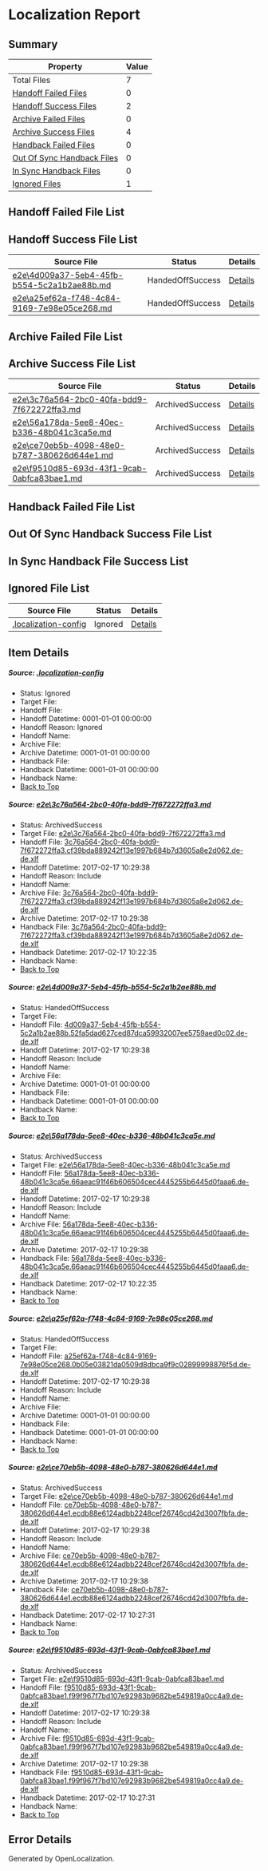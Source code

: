 # <a name='report-top'></a> Localization Report

## Summary
 Property | Value 
 -------- | ----- 
 Total Files | 7
[ Handoff Failed Files ](#handoff-failed-list)| 0
[ Handoff Success Files ](#handoff-success-list)| 2
[ Archive Failed Files ](#archive-failed-list)| 0
[ Archive Success Files ](#archive-success-list)| 4
[ Handback Failed Files ](#handback-failed-list)| 0
[ Out Of Sync Handback Files ](#outofsync-handback-success-list)| 0
[ In Sync Handback Files ](#insync-handback-success-list)| 0
[ Ignored Files ](#ignored-list)| 1

## <a name='handoff-failed-list'></a> Handoff Failed File List

## <a name='handoff-success-list'></a> Handoff Success File List
 Source File | Status | Details 
 ----------- | ------ | ------- 
 [e2e\4d009a37-5eb4-45fb-b554-5c2a1b2ae88b.md](https://github.com/OpenLocalizationTestOrg/ol-test0/blob/77125eb9322f4c7c04921bb984cd013bd3bf3993/e2e/4d009a37-5eb4-45fb-b554-5c2a1b2ae88b.md) | HandedOffSuccess | [Details](#687c00482173ebf55ce84292192edeb333651d772)
 [e2e\a25ef62a-f748-4c84-9169-7e98e05ce268.md](https://github.com/OpenLocalizationTestOrg/ol-test0/blob/de3e2f1ce9ca4396e28640903ee529bba7dc16c7/e2e/a25ef62a-f748-4c84-9169-7e98e05ce268.md) | HandedOffSuccess | [Details](#92b0f1e1dfd5cef9cf948e58f8ec86c43e2864fe4)

## <a name='archive-failed-list'></a> Archive Failed File List

## <a name='archive-success-list'></a> Archive Success File List
 Source File | Status | Details 
 ----------- | ------ | ------- 
 [e2e\3c76a564-2bc0-40fa-bdd9-7f672272ffa3.md](https://github.com/OpenLocalizationTestOrg/ol-test0/blob/22c6efe221dbb63e8e304370850661200f83e506/e2e/3c76a564-2bc0-40fa-bdd9-7f672272ffa3.md) | ArchivedSuccess | [Details](#5bd162ba3c95588b45051250358b86a5a0060ed11)
 [e2e\56a178da-5ee8-40ec-b336-48b041c3ca5e.md](https://github.com/OpenLocalizationTestOrg/ol-test0/blob/22c6efe221dbb63e8e304370850661200f83e506/e2e/56a178da-5ee8-40ec-b336-48b041c3ca5e.md) | ArchivedSuccess | [Details](#c7299121af3dcfee4b90d777b554f09b1b1584383)
 [e2e\ce70eb5b-4098-48e0-b787-380626d644e1.md](https://github.com/OpenLocalizationTestOrg/ol-test0/blob/0038af952a9cc1f8d0d4e9a081e2ea0b728b9f17/e2e/ce70eb5b-4098-48e0-b787-380626d644e1.md) | ArchivedSuccess | [Details](#b618c84c9f50640a2db2cb7ff2565cbdd5bf13a35)
 [e2e\f9510d85-693d-43f1-9cab-0abfca83bae1.md](https://github.com/OpenLocalizationTestOrg/ol-test0/blob/0038af952a9cc1f8d0d4e9a081e2ea0b728b9f17/e2e/f9510d85-693d-43f1-9cab-0abfca83bae1.md) | ArchivedSuccess | [Details](#65b45f4bada080f5ad8f2f6bce4bcc9866a392866)

## <a name='handback-failed-list'></a> Handback Failed File List

## <a name='outofsync-handback-success-list'></a> Out Of Sync Handback Success File List

## <a name='insync-handback-success-list'></a> In Sync Handback File Success List

## <a name='ignored-list'></a> Ignored File List
 Source File | Status | Details 
 ----------- | ------ | ------- 
 [.localization-config](https://github.com/OpenLocalizationTestOrg/ol-test0/blob/77125eb9322f4c7c04921bb984cd013bd3bf3993/.localization-config) | Ignored | [Details](#cb0632cf59c1387fc1742bfb9fa3c47f87e2e5c90)

## Item Details
##### <a name='cb0632cf59c1387fc1742bfb9fa3c47f87e2e5c90'></a> Source: [.localization-config](https://github.com/OpenLocalizationTestOrg/ol-test0/blob/77125eb9322f4c7c04921bb984cd013bd3bf3993/.localization-config)
* Status: Ignored
* Target File: 
* Handoff File: 
* Handoff Datetime: 0001-01-01 00:00:00
* Handoff Reason: Ignored
* Handoff Name: 
* Archive File: 
* Archive Datetime: 0001-01-01 00:00:00
* Handback File: 
* Handback Datetime: 0001-01-01 00:00:00
* Handback Name: 
* [Back to Top](#report-top)

##### <a name='5bd162ba3c95588b45051250358b86a5a0060ed11'></a> Source: [e2e\3c76a564-2bc0-40fa-bdd9-7f672272ffa3.md](https://github.com/OpenLocalizationTestOrg/ol-test0/blob/22c6efe221dbb63e8e304370850661200f83e506/e2e/3c76a564-2bc0-40fa-bdd9-7f672272ffa3.md)
* Status: ArchivedSuccess
* Target File: [e2e\3c76a564-2bc0-40fa-bdd9-7f672272ffa3.md](https://github.com/OpenLocalizationTestOrg/ol-test4-dede/blob/53948256559caa7e5257d61ef5881dca3c79c539/e2e/3c76a564-2bc0-40fa-bdd9-7f672272ffa3.md)
* Handoff File: [3c76a564-2bc0-40fa-bdd9-7f672272ffa3.cf39bda889242f13e1997b684b7d3605a8e2d062.de-de.xlf](https://github.com/OpenLocalizationTestOrg/ol-test4-handoff/blob/7b9a88241cf7056584be7dc9d96403b233b43cb3/ol-handoff/OpenLocalizationTestOrg/ol-test4-dede/xinjiang/ht/3c76a564-2bc0-40fa-bdd9-7f672272ffa3.cf39bda889242f13e1997b684b7d3605a8e2d062.de-de.xlf)
* Handoff Datetime: 2017-02-17 10:29:38
* Handoff Reason: Include
* Handoff Name: 
* Archive File: [3c76a564-2bc0-40fa-bdd9-7f672272ffa3.cf39bda889242f13e1997b684b7d3605a8e2d062.de-de.xlf](https://github.com/OpenLocalizationTestOrg/ol-test4-handoff/blob/9ed9c5d8960d644d429c1baea52eb9186d55a2ff/ol-archive/OpenLocalizationTestOrg/ol-test4-dede/xinjiang/ht/3c76a564-2bc0-40fa-bdd9-7f672272ffa3.cf39bda889242f13e1997b684b7d3605a8e2d062.de-de.xlf)
* Archive Datetime: 2017-02-17 10:29:38
* Handback File: [3c76a564-2bc0-40fa-bdd9-7f672272ffa3.cf39bda889242f13e1997b684b7d3605a8e2d062.de-de.xlf](https://github.com/OpenLocalizationTestOrg/ol-test4-handback/blob/7de8aa1b4781da00a0333d9dbc002bc633d7529e/ol-handback/OpenLocalizationTestOrg/ol-test4-dede/xinjiang/high/3c76a564-2bc0-40fa-bdd9-7f672272ffa3.cf39bda889242f13e1997b684b7d3605a8e2d062.de-de.xlf)
* Handback Datetime: 2017-02-17 10:22:35
* Handback Name: 
* [Back to Top](#report-top)

##### <a name='687c00482173ebf55ce84292192edeb333651d772'></a> Source: [e2e\4d009a37-5eb4-45fb-b554-5c2a1b2ae88b.md](https://github.com/OpenLocalizationTestOrg/ol-test0/blob/77125eb9322f4c7c04921bb984cd013bd3bf3993/e2e/4d009a37-5eb4-45fb-b554-5c2a1b2ae88b.md)
* Status: HandedOffSuccess
* Target File: 
* Handoff File: [4d009a37-5eb4-45fb-b554-5c2a1b2ae88b.52fa5dad627ced87dca59932007ee5759aed0c02.de-de.xlf](https://github.com/OpenLocalizationTestOrg/ol-test4-handoff/blob/7b9a88241cf7056584be7dc9d96403b233b43cb3/ol-handoff/OpenLocalizationTestOrg/ol-test4-dede/xinjiang/ht/4d009a37-5eb4-45fb-b554-5c2a1b2ae88b.52fa5dad627ced87dca59932007ee5759aed0c02.de-de.xlf)
* Handoff Datetime: 2017-02-17 10:29:38
* Handoff Reason: Include
* Handoff Name: 
* Archive File: 
* Archive Datetime: 0001-01-01 00:00:00
* Handback File: 
* Handback Datetime: 0001-01-01 00:00:00
* Handback Name: 
* [Back to Top](#report-top)

##### <a name='c7299121af3dcfee4b90d777b554f09b1b1584383'></a> Source: [e2e\56a178da-5ee8-40ec-b336-48b041c3ca5e.md](https://github.com/OpenLocalizationTestOrg/ol-test0/blob/22c6efe221dbb63e8e304370850661200f83e506/e2e/56a178da-5ee8-40ec-b336-48b041c3ca5e.md)
* Status: ArchivedSuccess
* Target File: [e2e\56a178da-5ee8-40ec-b336-48b041c3ca5e.md](https://github.com/OpenLocalizationTestOrg/ol-test4-dede/blob/53948256559caa7e5257d61ef5881dca3c79c539/e2e/56a178da-5ee8-40ec-b336-48b041c3ca5e.md)
* Handoff File: [56a178da-5ee8-40ec-b336-48b041c3ca5e.66aeac91f46b606504cec4445255b6445d0faaa6.de-de.xlf](https://github.com/OpenLocalizationTestOrg/ol-test4-handoff/blob/7b9a88241cf7056584be7dc9d96403b233b43cb3/ol-handoff/OpenLocalizationTestOrg/ol-test4-dede/xinjiang/ht/56a178da-5ee8-40ec-b336-48b041c3ca5e.66aeac91f46b606504cec4445255b6445d0faaa6.de-de.xlf)
* Handoff Datetime: 2017-02-17 10:29:38
* Handoff Reason: Include
* Handoff Name: 
* Archive File: [56a178da-5ee8-40ec-b336-48b041c3ca5e.66aeac91f46b606504cec4445255b6445d0faaa6.de-de.xlf](https://github.com/OpenLocalizationTestOrg/ol-test4-handoff/blob/9ed9c5d8960d644d429c1baea52eb9186d55a2ff/ol-archive/OpenLocalizationTestOrg/ol-test4-dede/xinjiang/ht/56a178da-5ee8-40ec-b336-48b041c3ca5e.66aeac91f46b606504cec4445255b6445d0faaa6.de-de.xlf)
* Archive Datetime: 2017-02-17 10:29:38
* Handback File: [56a178da-5ee8-40ec-b336-48b041c3ca5e.66aeac91f46b606504cec4445255b6445d0faaa6.de-de.xlf](https://github.com/OpenLocalizationTestOrg/ol-test4-handback/blob/7de8aa1b4781da00a0333d9dbc002bc633d7529e/ol-handback/OpenLocalizationTestOrg/ol-test4-dede/xinjiang/high/56a178da-5ee8-40ec-b336-48b041c3ca5e.66aeac91f46b606504cec4445255b6445d0faaa6.de-de.xlf)
* Handback Datetime: 2017-02-17 10:22:35
* Handback Name: 
* [Back to Top](#report-top)

##### <a name='92b0f1e1dfd5cef9cf948e58f8ec86c43e2864fe4'></a> Source: [e2e\a25ef62a-f748-4c84-9169-7e98e05ce268.md](https://github.com/OpenLocalizationTestOrg/ol-test0/blob/de3e2f1ce9ca4396e28640903ee529bba7dc16c7/e2e/a25ef62a-f748-4c84-9169-7e98e05ce268.md)
* Status: HandedOffSuccess
* Target File: 
* Handoff File: [a25ef62a-f748-4c84-9169-7e98e05ce268.0b05e03821da0509d8dbca9f9c02899998876f5d.de-de.xlf](https://github.com/OpenLocalizationTestOrg/ol-test4-handoff/blob/7b9a88241cf7056584be7dc9d96403b233b43cb3/ol-handoff/OpenLocalizationTestOrg/ol-test4-dede/xinjiang/ht/a25ef62a-f748-4c84-9169-7e98e05ce268.0b05e03821da0509d8dbca9f9c02899998876f5d.de-de.xlf)
* Handoff Datetime: 2017-02-17 10:29:38
* Handoff Reason: Include
* Handoff Name: 
* Archive File: 
* Archive Datetime: 0001-01-01 00:00:00
* Handback File: 
* Handback Datetime: 0001-01-01 00:00:00
* Handback Name: 
* [Back to Top](#report-top)

##### <a name='b618c84c9f50640a2db2cb7ff2565cbdd5bf13a35'></a> Source: [e2e\ce70eb5b-4098-48e0-b787-380626d644e1.md](https://github.com/OpenLocalizationTestOrg/ol-test0/blob/0038af952a9cc1f8d0d4e9a081e2ea0b728b9f17/e2e/ce70eb5b-4098-48e0-b787-380626d644e1.md)
* Status: ArchivedSuccess
* Target File: [e2e\ce70eb5b-4098-48e0-b787-380626d644e1.md](https://github.com/OpenLocalizationTestOrg/ol-test4-dede/blob/2cdb1e256955542252d359108fc30d5b3b215d25/e2e/ce70eb5b-4098-48e0-b787-380626d644e1.md)
* Handoff File: [ce70eb5b-4098-48e0-b787-380626d644e1.ecdb88e6124adbb2248cef26746cd42d3007fbfa.de-de.xlf](https://github.com/OpenLocalizationTestOrg/ol-test4-handoff/blob/7b9a88241cf7056584be7dc9d96403b233b43cb3/ol-handoff/OpenLocalizationTestOrg/ol-test4-dede/xinjiang/ht/ce70eb5b-4098-48e0-b787-380626d644e1.ecdb88e6124adbb2248cef26746cd42d3007fbfa.de-de.xlf)
* Handoff Datetime: 2017-02-17 10:29:38
* Handoff Reason: Include
* Handoff Name: 
* Archive File: [ce70eb5b-4098-48e0-b787-380626d644e1.ecdb88e6124adbb2248cef26746cd42d3007fbfa.de-de.xlf](https://github.com/OpenLocalizationTestOrg/ol-test4-handoff/blob/9ed9c5d8960d644d429c1baea52eb9186d55a2ff/ol-archive/OpenLocalizationTestOrg/ol-test4-dede/xinjiang/ht/ce70eb5b-4098-48e0-b787-380626d644e1.ecdb88e6124adbb2248cef26746cd42d3007fbfa.de-de.xlf)
* Archive Datetime: 2017-02-17 10:29:38
* Handback File: [ce70eb5b-4098-48e0-b787-380626d644e1.ecdb88e6124adbb2248cef26746cd42d3007fbfa.de-de.xlf](https://github.com/OpenLocalizationTestOrg/ol-test4-handback/blob/d253b587844858789ab8e85bbd3e5194e734466c/ol-handback/OpenLocalizationTestOrg/ol-test4-dede/xinjiang/high/ce70eb5b-4098-48e0-b787-380626d644e1.ecdb88e6124adbb2248cef26746cd42d3007fbfa.de-de.xlf)
* Handback Datetime: 2017-02-17 10:27:31
* Handback Name: 
* [Back to Top](#report-top)

##### <a name='65b45f4bada080f5ad8f2f6bce4bcc9866a392866'></a> Source: [e2e\f9510d85-693d-43f1-9cab-0abfca83bae1.md](https://github.com/OpenLocalizationTestOrg/ol-test0/blob/0038af952a9cc1f8d0d4e9a081e2ea0b728b9f17/e2e/f9510d85-693d-43f1-9cab-0abfca83bae1.md)
* Status: ArchivedSuccess
* Target File: [e2e\f9510d85-693d-43f1-9cab-0abfca83bae1.md](https://github.com/OpenLocalizationTestOrg/ol-test4-dede/blob/2cdb1e256955542252d359108fc30d5b3b215d25/e2e/f9510d85-693d-43f1-9cab-0abfca83bae1.md)
* Handoff File: [f9510d85-693d-43f1-9cab-0abfca83bae1.f99f967f7bd107e92983b9682be549819a0cc4a9.de-de.xlf](https://github.com/OpenLocalizationTestOrg/ol-test4-handoff/blob/7b9a88241cf7056584be7dc9d96403b233b43cb3/ol-handoff/OpenLocalizationTestOrg/ol-test4-dede/xinjiang/ht/f9510d85-693d-43f1-9cab-0abfca83bae1.f99f967f7bd107e92983b9682be549819a0cc4a9.de-de.xlf)
* Handoff Datetime: 2017-02-17 10:29:38
* Handoff Reason: Include
* Handoff Name: 
* Archive File: [f9510d85-693d-43f1-9cab-0abfca83bae1.f99f967f7bd107e92983b9682be549819a0cc4a9.de-de.xlf](https://github.com/OpenLocalizationTestOrg/ol-test4-handoff/blob/9ed9c5d8960d644d429c1baea52eb9186d55a2ff/ol-archive/OpenLocalizationTestOrg/ol-test4-dede/xinjiang/ht/f9510d85-693d-43f1-9cab-0abfca83bae1.f99f967f7bd107e92983b9682be549819a0cc4a9.de-de.xlf)
* Archive Datetime: 2017-02-17 10:29:38
* Handback File: [f9510d85-693d-43f1-9cab-0abfca83bae1.f99f967f7bd107e92983b9682be549819a0cc4a9.de-de.xlf](https://github.com/OpenLocalizationTestOrg/ol-test4-handback/blob/d253b587844858789ab8e85bbd3e5194e734466c/ol-handback/OpenLocalizationTestOrg/ol-test4-dede/xinjiang/high/f9510d85-693d-43f1-9cab-0abfca83bae1.f99f967f7bd107e92983b9682be549819a0cc4a9.de-de.xlf)
* Handback Datetime: 2017-02-17 10:27:31
* Handback Name: 
* [Back to Top](#report-top)


## Error Details

Generated by OpenLocalization.
